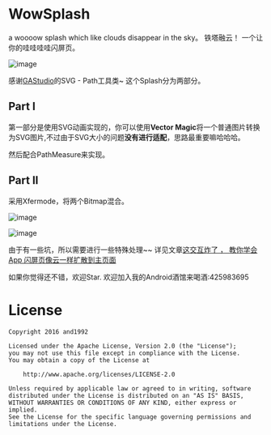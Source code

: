 # WowSplash
a woooow splash which like clouds disappear in the sky。 铁塔融云！ 一个让你的哇哇哇哇闪屏页。

![image](https://github.com/githubwing/WowSplash/raw/master/img/img.gif)

感谢[GAStudio](https://github.com/Ajian-studio)的SVG - Path工具类~
这个Splash分为两部分。
## Part I

第一部分是使用SVG动画实现的，你可以使用**Vector Magic**将一个普通图片转换为SVG图片,不过由于SVG大小的问题**没有进行适配**，思路最重要嘛哈哈哈。

然后配合PathMeasure来实现。

## Part II
采用Xfermode，将两个Bitmap混合。

![image](https://github.com/githubwing/WowSplash/raw/master/img/xfermode.png)

![image](https://github.com/githubwing/WowSplash/raw/master/img/zzz.png)

由于有一些坑，所以需要进行一些特殊处理~~ 详见文章[这交互炸了 ， 教你学会 App 闪屏页像云一样扩散到主页面](https://www.diycode.cc/topics/512)

如果你觉得还不错，欢迎Star. 欢迎加入我的Android酒馆来喝酒:425983695



# License

    Copyright 2016 and1992

    Licensed under the Apache License, Version 2.0 (the "License");
    you may not use this file except in compliance with the License.
    You may obtain a copy of the License at
    
        http://www.apache.org/licenses/LICENSE-2.0
    
    Unless required by applicable law or agreed to in writing, software
    distributed under the License is distributed on an "AS IS" BASIS,
    WITHOUT WARRANTIES OR CONDITIONS OF ANY KIND, either express or implied.
    See the License for the specific language governing permissions and
    limitations under the License.
